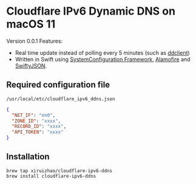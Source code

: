 # Cloudflare IPv6 Dynamic DNS on macOS 11
Version 0.0.1
Features:
- Real time update instead of polling every 5 minutes (such as [ddclient](https://ddclient.net))
- Written in Swift using [SystemConfiguration Framework](https://developer.apple.com/documentation/systemconfiguration), [Alamofire](https://github.com/Alamofire/Alamofire) and [SwiftyJSON](https://github.com/SwiftyJSON/SwiftyJSON).

## Required configuration file
`/usr/local/etc/cloudflare_ipv6_ddns.json`
```json
{
  "NET_IF": "en0",
  "ZONE_ID": "xxxx",
  "RECORD_ID": "xxxx",
  "API_TOKEN": "xxxx"
}
```

## Installation
```
brew tap xiruizhao/cloudflare-ipv6-ddns
brew install cloudflare-ipv6-ddns
```
